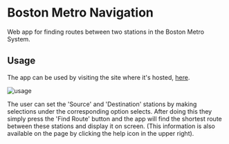 # Boston Metro Navigation
Web app for finding routes between two stations in the Boston Metro System.

## Usage
The app can be used by visiting the site where it's hosted, [here](https://devweb2020.cis.strath.ac.uk/~qsb19184/boston-metro-asdfghjkl/).

![usage](https://user-images.githubusercontent.com/47461489/113005830-b68b2580-916c-11eb-9c41-4886213d36aa.gif)

The user can set the 'Source' and 'Destination' stations by making selections under the corresponding option selects. 
After doing this they simply press the 'Find Route' button and the app will find the shortest route between these stations and display it on screen.
(This information is also available on the page by clicking the help icon in the upper right).
